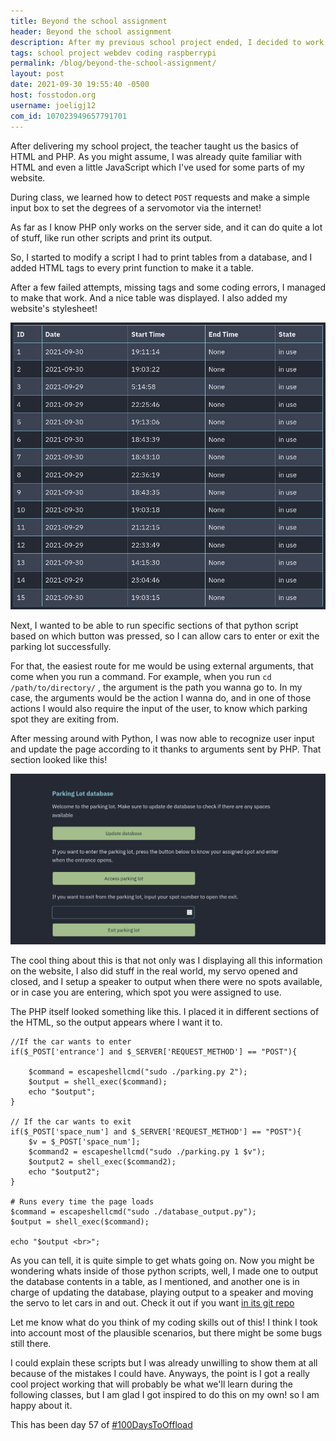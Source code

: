 ```yaml
---
title: Beyond the school assignment
header: Beyond the school assignment
description: After my previous school project ended, I decided to work more on it by myself. I learned a bit of PHP and server stuff so here it goes!
tags: school project webdev coding raspberrypi
permalink: /blog/beyond-the-school-assignment/
layout: post
date: 2021-09-30 19:55:40 -0500
host: fosstodon.org
username: joeligj12
com_id: 107023949657791701
---
```


After delivering my school project, the teacher taught us the basics of HTML and PHP. As you might assume, I was already quite familiar with HTML and even a little JavaScript which I've used for some parts of my website.

During class, we learned how to detect `POST` requests and make a simple input box to set the degrees of a servomotor via the internet!

As far as I know PHP only works on the server side, and it can do quite a lot of stuff, like run other scripts and print its output.

So, I started to modify a script I had to print tables from a database, and I added HTML tags to every print function to make it a table.

After a few failed attempts, missing tags and some coding errors, I managed to make that work. And a nice table was displayed. I also added my website's stylesheet!

![Parking lot database table](/assets/img/blogs/2021-09-30-database-table.jpg)

Next, I wanted to be able to run specific sections of that python script based on which button was pressed, so I can allow cars to enter or exit the parking lot successfully.

For that, the easiest route for me would be using external arguments, that come when you run a command. For example, when you run `cd /path/to/directory/` , the argument is the path you wanna go to. In my case, the arguments would be the action I wanna do, and in one of those actions I would also require the input of the user, to know which parking spot they are exiting from.

After messing around with Python, I was now able to recognize user input and update the page according to it thanks to arguments sent by PHP. That section looked like this!

![Parking lot database table](/assets/img/blogs/2021-09-30-database-input.jpg)

The cool thing about this is that not only was I displaying all this information on the website, I also did stuff in the real world, my servo opened and closed, and I setup a speaker to output when there were no spots available, or in case you are entering, which spot you were assigned to use.

The PHP itself looked something like this. I placed it in different sections of the HTML, so the output appears where I want it to.

```
//If the car wants to enter
if($_POST['entrance'] and $_SERVER['REQUEST_METHOD'] == "POST"){

    $command = escapeshellcmd("sudo ./parking.py 2");
    $output = shell_exec($command);
    echo "$output";
}

// If the car wants to exit
if($_POST['space_num'] and $_SERVER['REQUEST_METHOD'] == "POST"){
    $v = $_POST['space_num'];
    $command2 = escapeshellcmd("sudo ./parking.py 1 $v");
    $output2 = shell_exec($command2);
    echo "$output2";
}

# Runs every time the page loads
$command = escapeshellcmd("sudo ./database_output.py");
$output = shell_exec($command);

echo "$output <br>";
```

As you can tell, it is quite simple to get whats going on. Now you might be wondering whats inside of those python scripts, well, I made one to output the database contents in a table, as I mentioned, and another one is in charge of updating the database, playing output to a speaker and moving the servo to let cars in and out. Check it out if you want [in its git repo](https://tildegit.org/chrono/parking_lot_website.git)

Let me know what do you think of my coding skills out of this! I think I took into account most of the plausible scenarios, but there might be some bugs still there.

I could explain these scripts but I was already unwilling to show them at all because of the mistakes I could have. Anyways, the point is I got a really cool project working that will probably be what we'll learn during the following classes, but I am glad I got inspired to do this on my own! so I am happy about it.

This has been day 57 of [#100DaysToOffload](https://100DaysToOffload.com)

